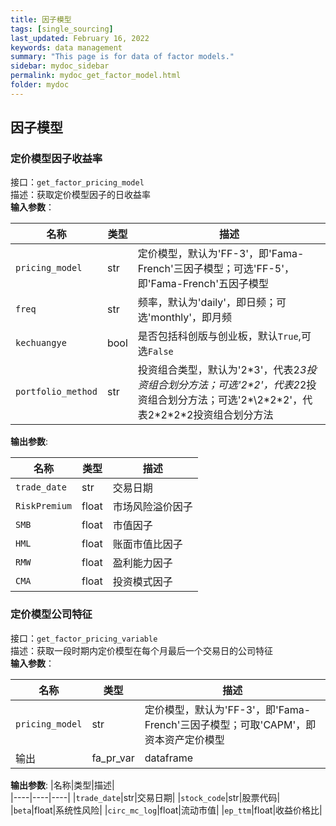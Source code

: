 ```yaml
---
title: 因子模型
tags: [single_sourcing]
last_updated: February 16, 2022
keywords: data management
summary: "This page is for data of factor models."
sidebar: mydoc_sidebar
permalink: mydoc_get_factor_model.html
folder: mydoc
---
```



## 因子模型

### 定价模型因子收益率

接口：`get_factor_pricing_model`  
描述：获取定价模型因子的日收益率  
__输入参数__：  

|名称|类型|描述|  
|---|---|---|  
|`pricing_model`|str|定价模型，默认为'FF-3'，即'Fama-French'三因子模型；可选'FF-5'，即'Fama-French'五因子模型|  
|`freq`|str|频率，默认为'daily'，即日频；可选'monthly'，即月频|  
|`kechuangye`|bool|是否包括科创版与创业板，默认`True`,可选`False`|  
|`portfolio_method`|str|投资组合类型，默认为'2\*3'，代表2*3投资组合划分方法；可选'2\*2'，代表2*2投资组合划分方法；可选'2\*\2\*2\*2'，代表2\*2\*2\*2投资组合划分方法|  

__输出参数__:

|名称|类型|描述|
|----|----|----| 
|`trade_date`|str|交易日期|
|`RiskPremium`|float|市场风险溢价因子|
|`SMB`|float|市值因子|
|`HML`|float|账面市值比因子|
|`RMW`|float|盈利能力因子|
|`CMA`|float|投资模式因子|

### 定价模型公司特征

接口：`get_factor_pricing_variable`  
描述：获取一段时期内定价模型在每个月最后一个交易日的公司特征  
__输入参数__：  

|名称|类型|描述|  
|----|----|----|  
|`pricing_model`|str|定价模型，默认为'FF-3'，即'Fama-French'三因子模型；可取'CAPM'，即资本资产定价模型|  
|输出|fa_pr_var|dataframe|指定因子变量|  

__输出参数__:
|名称|类型|描述|  
|----|----|----| 
|`trade_date`|str|交易日期|
|`stock_code`|str|股票代码|
|`beta`|float|系统性风险|
|`circ_mc_log`|float|流动市值|
|`ep_ttm`|float|收益价格比|
